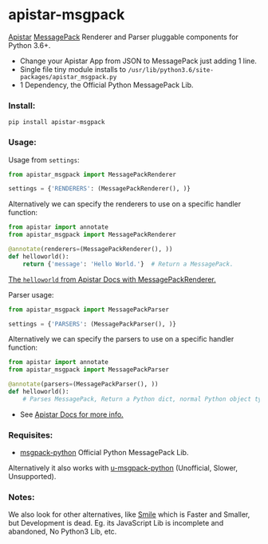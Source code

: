 # apistar-msgpack

[Apistar](https://github.com/encode/apistar) [MessagePack](https://msgpack.org) Renderer and Parser pluggable components for Python 3.6+.

- Change your Apistar App from JSON to MessagePack just adding 1 line.
- Single file tiny module installs to `/usr/lib/python3.6/site-packages/apistar_msgpack.py`
- 1 Dependency, the Official Python MessagePack Lib.


### Install:

```
pip install apistar-msgpack
```


### Usage:

Usage from `settings`:
```python
from apistar_msgpack import MessagePackRenderer

settings = {'RENDERERS': (MessagePackRenderer(), )}
```

Alternatively we can specify the renderers to use on a specific handler function:

```python
from apistar import annotate
from apistar_msgpack import MessagePackRenderer

@annotate(renderers=(MessagePackRenderer(), ))
def helloworld():
    return {'message': 'Hello World.'}  # Return a MessagePack.

```

[The `helloworld` from Apistar Docs with MessagePackRenderer.](https://github.com/juancarlospaco/apistar-msgpack/blob/master/app.py)


Parser usage:
```python
from apistar_msgpack import MessagePackParser

settings = {'PARSERS': (MessagePackParser(), )}
```

Alternatively we can specify the parsers to use on a specific handler function:
```python
from apistar import annotate
from apistar_msgpack import MessagePackParser

@annotate(parsers=(MessagePackParser(), ))
def helloworld():
    # Parses MessagePack, Return a Python dict, normal Python object types.
```

- See [Apistar Docs for more info.](https://github.com/encode/apistar#configuring-the-installed-renderers)


### Requisites:

- [msgpack-python](https://github.com/msgpack/msgpack-python) Official Python MessagePack Lib.

Alternatively it also works with [u-msgpack-python](https://github.com/vsergeev/u-msgpack-python) (Unofficial, Slower, Unsupported).


### Notes:

We also look for other alternatives, like [Smile](https://github.com/FasterXML/smile-format-specification) which is Faster and Smaller, but Development is dead.
Eg. its JavaScript Lib is incomplete and abandoned, No Python3 Lib, etc.
